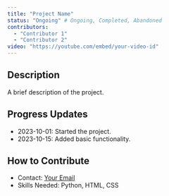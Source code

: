 ```yaml
---
title: "Project Name"
status: "Ongoing" # Ongoing, Completed, Abandoned
contributors:
  - "Contributor 1"
  - "Contributor 2"
video: "https://youtube.com/embed/your-video-id"
---
```


## Description
A brief description of the project.

## Progress Updates
- 2023-10-01: Started the project.
- 2023-10-15: Added basic functionality.

## How to Contribute
- Contact: [Your Email](mailto:example@example.com)
- Skills Needed: Python, HTML, CSS